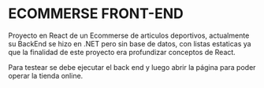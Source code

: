 # ECOMMERSE FRONT-END

Proyecto en React de un Ecommerse de articulos deportivos, actualmente su BackEnd se hizo en .NET pero sin base de datos, con listas estaticas ya que la finalidad de este proyecto era profundizar conceptos de React.

Para testear se debe ejecutar el back end y luego abrir la página para poder operar la tienda online.